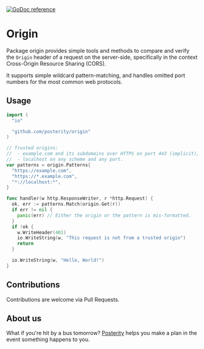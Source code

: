 [![GoDoc reference](https://img.shields.io/badge/godoc-reference-blue.svg)](https://pkg.go.dev/github.com/posterity/origin)

# Origin

Package origin provides simple tools and methods to compare and verify
the `Origin` header of a request on the server-side, specifically in the
context Cross-Origin Resource Sharing (CORS).

It supports simple wildcard pattern-matching, and handles omitted port numbers
for the most common web protocols.

## Usage

```go
import (
  "io"

  "github.com/posterity/origin"
)

// Trusted origins:
//  - example.com and its subdomains over HTTPS on port 443 (implicit);
//  - localhost on any scheme and any port.
var patterns = origin.Patterns{
  "https://example.com",
  "https://*.example.com",
  "*://localhost:*",
}

func handler(w http.ResponseWriter, r *http.Request) {
  ok, err := patterns.Match(origin.Get(r))
  if err != nil {
    panic(err) // Either the origin or the pattern is mis-formatted.
  }
  if !ok {
    w.WriteHeader(401)
    io.WriteString(w, "This request is not from a trusted origin")
    return
  }

  io.WriteString(w, "Hello, World!")
}
```

## Contributions

Contributions are welcome via Pull Requests.

## About us

What if you're hit by a bus tomorrow? [Posterity](https://posterity.life) helps
you make a plan in the event something happens to you.
